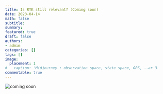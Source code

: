 ```yaml
---
title: Is RTK still relevant? (Coming soon)
date: 2023-04-14
math: false
subtitle:
summary:
featured: true
draft: false
authors:
- admin
categories: []
tags: []
image:
  placement: 1
#   caption: 'Midjourney : observation space, state space, GPS, --ar 3:2'
commentable: true
---
```


![coming soon](/post/augmentation_representation/G123_continuously_loading_b10ec85f-a834-41a9-b887-4a17a768c39e.png)

